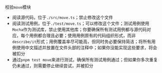 校验`move`模块

- 阅读源代码，位于`./src/move.ts`；禁止修改这个文件
- 阅读测试用例，位于`./test/move.ts`；可以修改这个文件；测试用例使用`Mocha`作为测试库，禁止使用其他库；你要确保所有测试用例都与源代码对应，每个用例都合理且必要；使用用例原有的代码组织形式，而非`describe/it`形式；用例覆盖率尽可能高，但同时务必要保持简洁；将所有用例使用中文描述并放置在文件头部的注释中；如果你没能实现这些要求，将会被扣分
- 通过`pnpm test move`来进行测试，确保所有测试用例通过；但如果你多次重复仍未通过，则需要停止继续尝试，并被扣分
